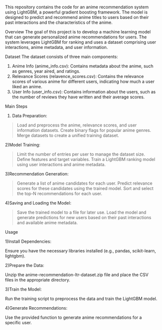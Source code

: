 This repository contains the code for an anime recommendation system using LightGBM, a powerful gradient boosting framework. The model is designed to predict and recommend anime titles to users based on their past interactions and the characteristics of the anime.

Overview
The goal of this project is to develop a machine learning model that can generate personalized anime recommendations for users. The system leverages LightGBM for ranking and uses a dataset comprising user interactions, anime metadata, and user information.

Dataset
The dataset consists of three main components:

1) Anime Info (anime_info.csv): Contains metadata about the anime, such as genres, year aired, and ratings.
2) Relevance Scores (relavence_scores.csv): Contains the relevance scores of various anime for different users, indicating how much a user liked an anime.
3) User Info (user_info.csv): Contains information about the users, such as the number of reviews they have written and their average scores.

Main Steps
1) Data Preparation:

>Load and preprocess the anime, relevance scores, and user information datasets.
>Create binary flags for popular anime genres.
>Merge datasets to create a unified training dataset.

2)Model Training:

>Limit the number of entries per user to manage the dataset size.
>Define features and target variables.
>Train a LightGBM ranking model using user interactions and anime metadata.

3)Recommendation Generation:

>Generate a list of anime candidates for each user.
>Predict relevance scores for these candidates using the trained model.
>Sort and select the top-N recommendations for each user.

4)Saving and Loading the Model:

>Save the trained model to a file for later use.
>Load the model and generate predictions for new users based on their past interactions and available anime metadata.

Usage

1)Install Dependencies:

Ensure you have the necessary libraries installed (e.g., pandas, scikit-learn, lightgbm).

2)Prepare the Data:

Unzip the anime-recommendation-ltr-dataset.zip file and place the CSV files in the appropriate directory.

3)Train the Model:

Run the training script to preprocess the data and train the LightGBM model.

4)Generate Recommendations:

Use the provided function to generate anime recommendations for a specific user.
